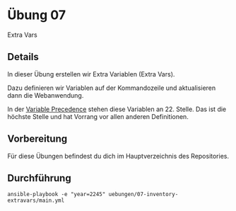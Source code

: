 # Übung 07

Extra Vars

## Details

In dieser Übung erstellen wir Extra Variablen (Extra Vars).

Dazu definieren wir Variablen auf der Kommandozeile und aktualisieren dann die Webanwendung.

In der [Variable Precedence](https://docs.ansible.com/ansible/latest/playbook_guide/playbooks_variables.html#understanding-variable-precedence) stehen diese Variablen an 22. Stelle. Das ist die höchste Stelle und hat Vorrang vor allen anderen Definitionen.

## Vorbereitung

Für diese Übungen befindest du dich im Hauptverzeichnis des Repositories.

## Durchführung

```
ansible-playbook -e "year=2245" uebungen/07-inventory-extravars/main.yml
```
